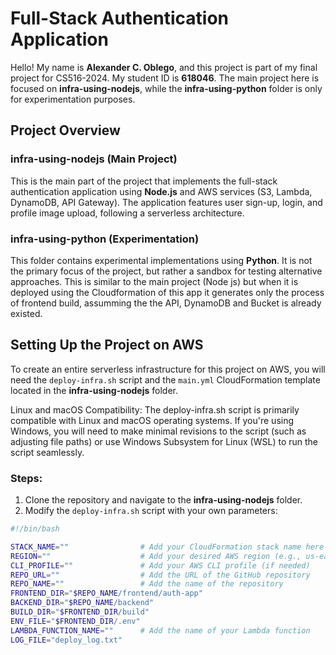 # Full-Stack Authentication Application

Hello! My name is **Alexander C. Oblego**, and this project is part of my final project for CS516-2024. My student ID is **618046**. The main project here is focused on **infra-using-nodejs**, while the **infra-using-python** folder is only for experimentation purposes.

## Project Overview

### infra-using-nodejs (Main Project)
This is the main part of the project that implements the full-stack authentication application using **Node.js** and AWS services (S3, Lambda, DynamoDB, API Gateway). The application features user sign-up, login, and profile image upload, following a serverless architecture.

### infra-using-python (Experimentation)
This folder contains experimental implementations using **Python**. It is not the primary focus of the project, but rather a sandbox for testing alternative approaches. This is similar to the main project (Node js) but when it is deployed using the Cloudformation of this app it generates only the process of frontend build, assumming the the API, DynamoDB and Bucket is already existed. 

## Setting Up the Project on AWS

To create an entire serverless infrastructure for this project on AWS, you will need the `deploy-infra.sh` script and the `main.yml` CloudFormation template located in the **infra-using-nodejs** folder.

Linux and macOS Compatibility:
The deploy-infra.sh script is primarily compatible with Linux and macOS operating systems. If you're using Windows, you will need to make minimal revisions to the script (such as adjusting file paths) or use Windows Subsystem for Linux (WSL) to run the script seamlessly.

### Steps:

1. Clone the repository and navigate to the **infra-using-nodejs** folder.
2. Modify the `deploy-infra.sh` script with your own parameters:

```bash
#!/bin/bash

STACK_NAME=""                # Add your CloudFormation stack name here
REGION=""                    # Add your desired AWS region (e.g., us-east-1)
CLI_PROFILE=""               # Add your AWS CLI profile (if needed)
REPO_URL=""                  # Add the URL of the GitHub repository
REPO_NAME=""                 # Add the name of the repository
FRONTEND_DIR="$REPO_NAME/frontend/auth-app"
BACKEND_DIR="$REPO_NAME/backend"
BUILD_DIR="$FRONTEND_DIR/build"
ENV_FILE="$FRONTEND_DIR/.env"
LAMBDA_FUNCTION_NAME=""      # Add the name of your Lambda function
LOG_FILE="deploy_log.txt"

